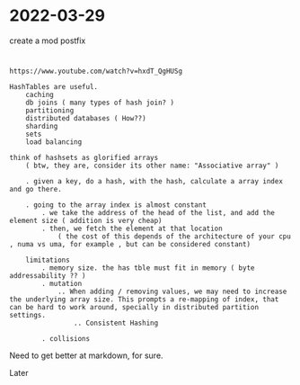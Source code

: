 # 2022-03-29

create a mod postfix

#

    https://www.youtube.com/watch?v=hxdT_QgHUSg

    HashTables are useful.
        caching
        db joins ( many types of hash join? )
        partitioning
        distributed databases ( How??)
        sharding
        sets
        load balancing
    
    think of hashsets as glorified arrays 
        ( btw, they are, consider its other name: "Associative array" )
        
        . given a key, do a hash, with the hash, calculate a array index and go there.

        . going to the array index is almost constant
            . we take the address of the head of the list, and add the element size ( addition is very cheap)
            . then, we fetch the element at that location
                ( the cost of this depends of the architecture of your cpu , numa vs uma, for example , but can be considered constant)
        
        limitations
            . memory size. the has tble must fit in memory ( byte addressability ?? )
            . mutation
                .. When adding / removing values, we may need to increase the underlying array size. This prompts a re-mapping of index, that can be hard to work around, specially in distributed partition settings. 
                    .. Consistent Hashing
                    
            . collisions

Need to get better at markdown, for sure.

Later
